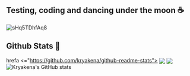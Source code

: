 ## Testing, coding and dancing under the moon ☕
![sHq5TDhfAq8](https://github.com/user-attachments/assets/bd850a1a-f92e-453b-91b2-6aa29208a1b0)
## Github Stats 🍄
hrefa <="https://github.com/kryakena/github-readme-stats">
  <img align="center" src="https://github-readme-stats.vercel.app/api/pin/?username=kryakena&repo=github-readme-stats" />
</a>
<a href="https://github.com/kryakena/convoychat">
  <img align="center" src="https://github-readme-stats.vercel.app/api/pin/?username=kryakena&repo=convoychat" />
</a>
![Kryakena's GitHub stats](https://github-readme-stats.vercel.app/api?username=kryakena&show_icons=true)
